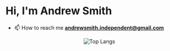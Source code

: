 <p align="center">
  <h1>Hi, I'm Andrew Smith</h1>
</p>

- 📫 How to reach me **andrewsmith.independent@gmail.com**

<div align="center">
  <img src="https://github-readme-stats.vercel.app/api/top-langs/?username=andrew-smith-93&layout=compact&langs_count=35" alt="Top Langs">
</div>
